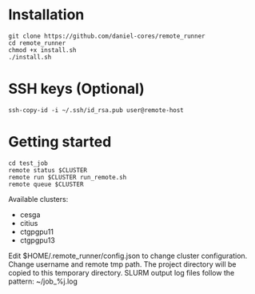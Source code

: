 # Installation

```
git clone https://github.com/daniel-cores/remote_runner
cd remote_runner
chmod +x install.sh
./install.sh
```
# SSH keys (Optional)
```
ssh-copy-id -i ~/.ssh/id_rsa.pub user@remote-host
```

# Getting started
```
cd test_job
remote status $CLUSTER
remote run $CLUSTER run_remote.sh
remote queue $CLUSTER
```

Available clusters:
+ cesga
+ citius
+ ctgpgpu11
+ ctgpgpu13

Edit $HOME/.remote_runner/config.json to change cluster configuration. Change username and remote tmp path. The project directory will be copied to this temporary directory. SLURM output log files follow the pattern: ~/job_%j.log
